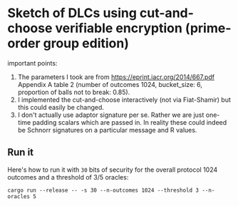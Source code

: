 # Sketch of DLCs using cut-and-choose verifiable encryption (prime-order group edition)

important points:

1. The parameters I took are from https://eprint.iacr.org/2014/667.pdf Appendix A table 2 (number of outcomes 1024, bucket_size: 6, proportion of balls not to break: 0.85).
2. I implemented the cut-and-choose interactively (not via Fiat-Shamir) but this could easily be changed.
3. I don't actually use adaptor signature per se. Rather we are just one-time padding scalars which are passed in. In reality these could indeed be Schnorr signatures on a particular message and R values.

## Run it

Here's how to run it with `30` bits of security for the overall protocol 1024 outcomes and a threshold of 3/5 oracles:

```
cargo run --release -- -s 30 --n-outcomes 1024 --threshold 3 --n-oracles 5
```
